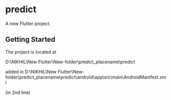 # predict

A new Flutter project.

## Getting Started

The project is located at 

D:\NIKHIL\New Flutter\New-folder\predict_placename\predict


<uses-permission android:name="android.permission.ACCESS_FINE_LOCATION"/> added in 
D:\NIKHIL\New Flutter\New-folder\predict_placename\predict\android\app\src\main\AndroidManifest.xml

(in 2nd line)


